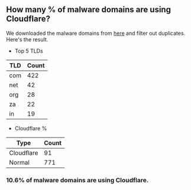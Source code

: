 ## How many % of malware domains are using Cloudflare?


We downloaded the malware domains from [here](https://urlhaus.abuse.ch) and filter out duplicates.
Here's the result.


[//]: # (start replacement)


- Top 5 TLDs

| TLD | Count |
| --- | --- |
| com | 422 |
| net | 42 |
| org | 28 |
| za | 22 |
| in | 19 |


- Cloudflare %

| Type | Count |
| --- | --- |
| Cloudflare | 91 |
| Normal | 771 |


### 10.6% of malware domains are using Cloudflare.